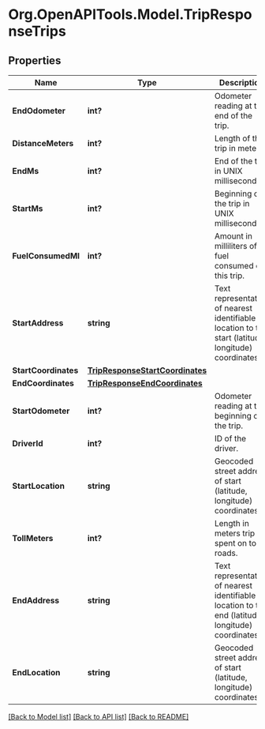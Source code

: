 # Org.OpenAPITools.Model.TripResponseTrips
## Properties

Name | Type | Description | Notes
------------ | ------------- | ------------- | -------------
**EndOdometer** | **int?** | Odometer reading at the end of the trip. | [optional] 
**DistanceMeters** | **int?** | Length of the trip in meters. | [optional] 
**EndMs** | **int?** | End of the trip in UNIX milliseconds. | [optional] 
**StartMs** | **int?** | Beginning of the trip in UNIX milliseconds. | [optional] 
**FuelConsumedMl** | **int?** | Amount in milliliters of fuel consumed on this trip. | [optional] 
**StartAddress** | **string** | Text representation of nearest identifiable location to the start (latitude, longitude) coordinates. | [optional] 
**StartCoordinates** | [**TripResponseStartCoordinates**](TripResponseStartCoordinates.md) |  | [optional] 
**EndCoordinates** | [**TripResponseEndCoordinates**](TripResponseEndCoordinates.md) |  | [optional] 
**StartOdometer** | **int?** | Odometer reading at the beginning of the trip. | [optional] 
**DriverId** | **int?** | ID of the driver. | [optional] 
**StartLocation** | **string** | Geocoded street address of start (latitude, longitude) coordinates. | [optional] 
**TollMeters** | **int?** | Length in meters trip spent on toll roads. | [optional] 
**EndAddress** | **string** | Text representation of nearest identifiable location to the end (latitude, longitude) coordinates. | [optional] 
**EndLocation** | **string** | Geocoded street address of start (latitude, longitude) coordinates. | [optional] 

[[Back to Model list]](../README.md#documentation-for-models) [[Back to API list]](../README.md#documentation-for-api-endpoints) [[Back to README]](../README.md)

